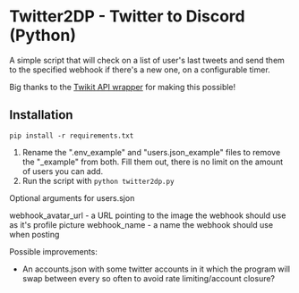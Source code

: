 # Twitter2DP - Twitter to Discord (Python)

A simple script that will check on a list of user's last tweets and send them to the specified webhook if there's a new one, on a configurable timer.

Big thanks to the [Twikit API wrapper](https://github.com/d60/twikit) for making this possible!

## Installation
``pip install -r requirements.txt``

1. Rename the ".env_example" and "users.json_example" files to remove the "_example" from both. Fill them out, there is no limit on the amount of users you can add.
2. Run the script with ``python twitter2dp.py``

Optional arguments for users.sjon

webhook_avatar_url - a URL pointing to the image the webhook should use as it's profile picture
webhook_name - a name the webhook should use when posting

Possible improvements:

* An accounts.json with some twitter accounts in it which the program will swap between every so often to avoid rate limiting/account closure?
